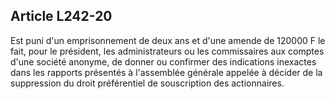 Article L242-20
----
Est puni d'un emprisonnement de deux ans et d'une amende de 120000 F le fait,
pour le président, les administrateurs ou les commissaires aux comptes d'une
société anonyme, de donner ou confirmer des indications inexactes dans les
rapports présentés à l'assemblée générale appelée à décider de la suppression du
droit préférentiel de souscription des actionnaires.
